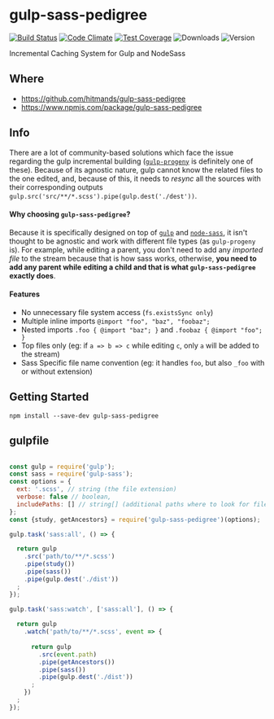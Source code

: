 # gulp-sass-pedigree
[![Build Status](https://travis-ci.org/hitmands/gulp-sass-pedigree.svg?branch=master)](https://travis-ci.org/hitmands/gulp-sass-pedigree) 
[![Code Climate](https://codeclimate.com/github/hitmands/gulp-sass-pedigree/badges/gpa.svg)](https://codeclimate.com/github/hitmands/gulp-sass-pedigree) 
[![Test Coverage](https://codeclimate.com/github/hitmands/gulp-sass-pedigree/badges/coverage.svg)](https://codeclimate.com/github/hitmands/gulp-sass-pedigree)
![Downloads](https://img.shields.io/npm/dt/gulp-sass-pedigree.svg)
![Version](https://img.shields.io/npm/v/gulp-sass-pedigree.svg)

Incremental Caching System for Gulp and NodeSass

## Where
 - https://github.com/hitmands/gulp-sass-pedigree
 - https://www.npmjs.com/package/gulp-sass-pedigree

## Info
There are a lot of community-based solutions which face the issue regarding the gulp incremental building ([`gulp-progeny`](https://github.com/HerringtonDarkholme/gulp-progeny/) is definitely one of these). Because of its agnostic nature, gulp cannot know the related files to the one edited, and, because of this, it needs to *resync* all the sources with their corresponding outputs `gulp.src('src/**/*.scss').pipe(gulp.dest('./dest'))`.

#### Why choosing `gulp-sass-pedigree`?
Because it is specifically designed on top of [`gulp`](http://gulpjs.com/) and [`node-sass`](https://github.com/sass/node-sass), it isn't thought to be agnostic and work with different file types (as `gulp-progeny` is). For example, while editing a parent, you don't need to add any *imported file* to the stream because that is how sass works, otherwise, **you need to add any parent while editing a child and that is what `gulp-sass-pedigree` exactly does**. 

#### Features
  - No unnecessary file system access (`fs.existsSync only`)
  - Multiple inline imports `@import "foo", "baz", "foobaz";`
  - Nested imports `.foo { @import "baz"; }` and `.foobaz { @import "foo"; }`
  - Top files only (eg: if `a => b => c` while editing `c`, only `a` will be added to the stream)
  - Sass Specific file name convention (eg: it handles `foo`, but also `_foo` with or without extension)

## Getting Started
`npm install --save-dev gulp-sass-pedigree`

## gulpfile
```javascript

const gulp = require('gulp');
const sass = require('gulp-sass');
const options = {
  ext: '.scss', // string (the file extension)
  verbose: false // boolean,
  includePaths: [] // string[] (additional paths where to look for files
};
const {study, getAncestors} = require('gulp-sass-pedigree')(options);

gulp.task('sass:all', () => {

  return gulp
    .src('path/to/**/*.scss')
    .pipe(study())
    .pipe(sass())
    .pipe(gulp.dest('./dist'))
  ;
});

gulp.task('sass:watch', ['sass:all'], () => {
  
  return gulp
    .watch('path/to/**/*.scss', event => {
      
      return gulp
        .src(event.path)
        .pipe(getAncestors())    
        .pipe(sass())
        .pipe(gulp.dest('./dist'))
      ;
    })
  ;
});

```
